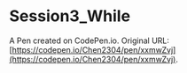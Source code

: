 # Session3_While

A Pen created on CodePen.io. Original URL: [https://codepen.io/Chen2304/pen/xxmwZvj](https://codepen.io/Chen2304/pen/xxmwZvj).

